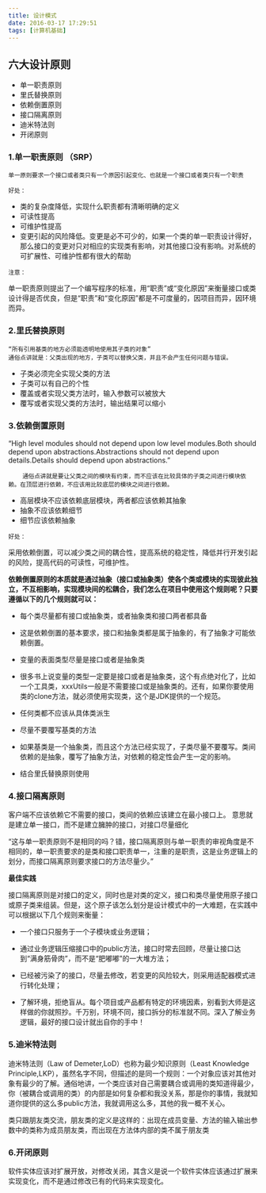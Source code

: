 ```yaml
---
title: 设计模式
date: 2016-03-17 17:29:51
tags: [计算机基础]
---
```

## 六大设计原则
* 单一职责原则
* 里氏替换原则
* 依赖倒置原则
* 接口隔离原则
* 迪米特法则
* 开闭原则

### 1.单一职责原则 （SRP）

```
单一原则要求一个接口或者类只有一个原因引起变化、也就是一个接口或者类只有一个职责
```

`好处：`

* 类的复杂度降低，实现什么职责都有清晰明确的定义
* 可读性提高
* 可维护性提高
* 变更引起的风险降低。变更是必不可少的，如果一个类的单一职责设计得好，那么接口的变更对只对相应的实现类有影响，对其他接口没有影响。对系统的可扩展性、可维护性都有很大的帮助

`注意：`

单一职责原则提出了一个编写程序的标准，用“职责”或“变化原因”来衡量接口或类设计得是否优良，但是“职责”和“变化原因”都是不可度量的，因项目而异，因环境而异。


### 2.里氏替换原则

```
“所有引用基类的地方必须能透明地使用其子类的对象”
通俗点讲就是：父类出现的地方，子类可以替换父类，并且不会产生任何问题与错误。
```
* 子类必须完全实现父类的方法
* 子类可以有自己的个性
* 覆盖或者实现父类方法时，输入参数可以被放大
* 覆写或者实现父类的方法时，输出结果可以缩小

### 3.依赖倒置原则
“High level modules should not depend upon low level modules.Both should depend upon abstractions.Abstractions should not depend upon details.Details should depend upon abstractions.”

```
	通俗点讲就是要让父类之间的模块有约束，而不应该在比较具体的子类之间进行模块依赖。在顶层进行依赖，不应该用比较底层的模块之间进行依赖。 
```

* 高层模块不应该依赖底层模块，两者都应该依赖其抽象
* 抽象不应该依赖细节
* 细节应该依赖抽象

`好处：`

采用依赖倒置，可以减少类之间的耦合性，提高系统的稳定性，降低并行开发引起的风险，提高代码的可读性，可维护性。

 
**依赖倒置原则的本质就是通过抽象（接口或抽象类）使各个类或模块的实现彼此独立，不互相影响，实现模块间的松耦合，我们怎么在项目中使用这个规则呢？只要遵循以下的几个规则就可以：**

 * 每个类尽量都有接口或抽象类，或者抽象类和接口两者都具备

 * 这是依赖倒置的基本要求，接口和抽象类都是属于抽象的，有了抽象才可能依赖倒置。

 * 变量的表面类型尽量是接口或者是抽象类

 * 很多书上说变量的类型一定要是接口或者是抽象类，这个有点绝对化了，比如一个工具类，xxxUtils一般是不需要接口或是抽象类的。还有，如果你要使用类的clone方法，就必须使用实现类，这个是JDK提供的一个规范。

 * 任何类都不应该从具体类派生

 * 尽量不要覆写基类的方法

 * 如果基类是一个抽象类，而且这个方法已经实现了，子类尽量不要覆写。类间依赖的是抽象，覆写了抽象方法，对依赖的稳定性会产生一定的影响。

 * 结合里氏替换原则使用


### 4.接口隔离原则
客户端不应该依赖它不需要的接口，类间的依赖应该建立在最小接口上。 意思就是建立单一接口，而不是建立臃肿的接口，对接口尽量细化

“这与单一职责原则不是相同的吗？错，接口隔离原则与单一职责的审视角度是不相同的，单一职责要求的是类和接口职责单一，注重的是职责，这是业务逻辑上的划分，而接口隔离原则要求接口的方法尽量少。”

**最佳实践**

接口隔离原则是对接口的定义，同时也是对类的定义，接口和类尽量使用原子接口或原子类来组装。但是，这个原子该怎么划分是设计模式中的一大难题，在实践中可以根据以下几个规则来衡量：

* 一个接口只服务于一个子模块或业务逻辑；

* 通过业务逻辑压缩接口中的public方法，接口时常去回顾，尽量让接口达到“满身筋骨肉”，而不是“肥嘟嘟”的一大堆方法；

* 已经被污染了的接口，尽量去修改，若变更的风险较大，则采用适配器模式进行转化处理；

* 了解环境，拒绝盲从。每个项目或产品都有特定的环境因素，别看到大师是这样做的你就照抄。千万别，环境不同，接口拆分的标准就不同。深入了解业务逻辑，最好的接口设计就出自你的手中！



### 5.迪米特法则
迪米特法则（Law of Demeter,LoD）也称为最少知识原则（Least Knowledge Principle,LKP），虽然名字不同，但描述的是同一个规则：一个对象应该对其他对象有最少的了解。通俗地讲，一个类应该对自己需要耦合或调用的类知道得最少，你（被耦合或调用的类）的内部是如何复杂都和我没关系，那是你的事情，我就知道你提供的这么多public方法，我就调用这么多，其他的我一概不关心。

类只跟朋友类交流，朋友类的定义是这样的：出现在成员变量、方法的输入输出参数中的类称为成员朋友类，而出现在方法体内部的类不属于朋友类


### 6.开闭原则
软件实体应该对扩展开放，对修改关闭，其含义是说一个软件实体应该通过扩展来实现变化，而不是通过修改已有的代码来实现变化。






